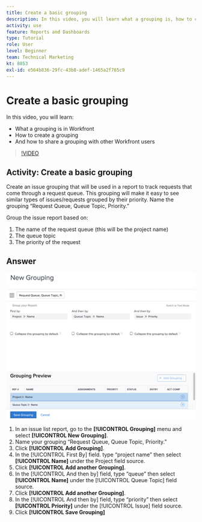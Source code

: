 ```yaml
---
title: Create a basic grouping
description: In this video, you will learn what a grouping is, how to create a grouping, and how to share a grouping with other users in [!DNL Adobe Workfront].
activity: use
feature: Reports and Dashboards
type: Tutorial
role: User
level: Beginner
team: Technical Marketing
kt: 8853
exl-id: e564b836-29fc-43b8-adef-1465a2f765c9
---
```

# Create a basic grouping

In this video, you will learn:

* What a grouping is in Workfront
* How to create a grouping
* And how to share a grouping with other Workfront users

>[!VIDEO](https://video.tv.adobe.com/v/335147/?quality=12)

## Activity: Create a basic grouping

Create an issue grouping that will be used in a report to track requests that come through a request queue. This grouping will make it easy to see similar types of issues/requests grouped by their priority. Name the grouping “Request Queue, Queue Topic, Priority.”

Group the issue report based on:

1. The name of the request queue (this will be the project name)
1. The queue topic
1. The priority of the request

## Answer

![An image of the screen to create a new grouping](assets/grouping-exercise.png)

1. In an issue list report, go to the **[!UICONTROL Grouping]** menu and select **[!UICONTROL New Grouping]**.
1. Name your grouping “Request Queue, Queue Topic, Priority.”
1. Click **[!UICONTROL Add Grouping]**.
1. In the [!UICONTROL First By] field. type “project name” then select **[!UICONTROL Name]** under the Project field source.
1. Click **[!UICONTROL Add another Grouping]**.
1. In the [!UICONTROL And then by] field, type “queue” then select **[!UICONTROL Name]** under the [!UICONTROL Queue Topic] field source.
1. Click **[!UICONTROL Add another Grouping]**.
1. In the [!UICONTROL And then by] field, type “priority” then select **[!UICONTROL Priority]** under the [!UICONTROL Issue] field source.
1. Click **[!UICONTROL Save Grouping]**

